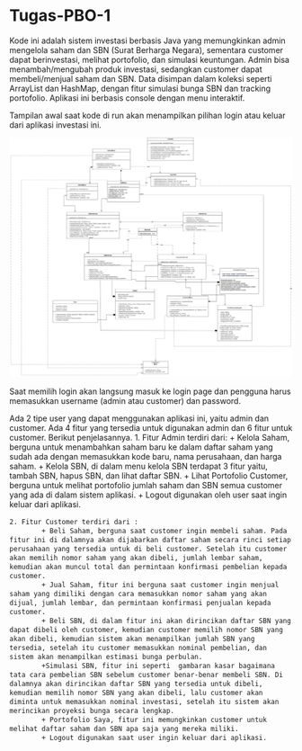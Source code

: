 # Tugas-PBO-1

Kode ini adalah sistem investasi berbasis Java yang memungkinkan admin mengelola saham dan SBN (Surat Berharga Negara), sementara customer dapat berinvestasi, melihat portofolio, dan simulasi keuntungan. Admin bisa menambah/mengubah produk investasi, sedangkan customer dapat membeli/menjual saham dan SBN. Data disimpan dalam koleksi seperti ArrayList dan HashMap, dengan fitur simulasi bunga SBN dan tracking portofolio. Aplikasi ini berbasis console dengan menu interaktif.

Tampilan awal saat kode di run akan menampilkan pilihan login atau keluar dari aplikasi investasi ini. 

![UML Diagram](https://raw.githubusercontent.com/titi291123/Tugas-PBO-1/main/assets/images/UML_PBO3.drawio.png)

Saat memilih login akan langsung masuk ke login page dan pengguna harus memasukkan username (admin atau customer) dan password.

Ada 2 tipe user yang dapat menggunakan aplikasi ini, yaitu admin dan customer. Ada 4 fitur yang tersedia untuk digunakan admin dan 6 fitur untuk customer. Berikut penjelasannya.
    1. Fitur Admin terdiri dari:
            + Kelola Saham, berguna untuk menambahkan saham baru ke dalam daftar saham yang sudah ada dengan memasukkan kode baru, nama perusahaan, dan harga saham.
            + Kelola SBN, di dalam menu kelola SBN terdapat 3 fitur yaitu, tambah SBN, hapus SBN, dan lihat daftar SBN.
            + Lihat Portofolio Customer, berguna untuk melihat portofolio jumlah saham dan SBN semua customer yang ada di dalam sistem aplikasi.
            + Logout digunakan oleh user saat ingin keluar dari aplikasi.

    2. Fitur Customer terdiri dari :
            + Beli Saham, berguna saat customer ingin membeli saham. Pada fitur ini di dalamnya akan dijabarkan daftar saham secara rinci setiap perusahaan yang tersedia untuk di beli customer. Setelah itu customer akan memilih nomor saham yang akan dibeli, jumlah lembar saham, kemudian akan muncul total dan permintaan konfirmasi pembelian kepada customer.
            + Jual Saham, fitur ini berguna saat customer ingin menjual saham yang dimiliki dengan cara memasukkan nomor saham yang akan dijual, jumlah lembar, dan permintaan konfirmasi penjualan kepada customer.
            + Beli SBN, di dalam fitur ini akan dirincikan daftar SBN yang dapat dibeli oleh customer, kemudian customer memilih nomor SBN yang akan dibeli, kemudian sistem akan menampilkan jumlah SBN yang tersedia, setelah itu customer memasukkan nominal pembelian, dan sistem akan menampilkan estimasi bunga perbulan.
            +Simulasi SBN, fitur ini seperti  gambaran kasar bagaimana tata cara pembelian SBN sebelum customer benar-benar membeli SBN. Di dalamnya akan dirincikan daftar SBN yang tersedia untuk dibeli, kemudian memilih nomor SBN yang akan dibeli, lalu customer akan diminta untuk memasukkan nominal investasi, setelah itu sistem akan merincikan proyeksi bunga secara lengkap.
            + Portofolio Saya, fitur ini memungkinkan customer untuk melihat daftar saham dan SBN apa saja yang mereka miliki.
            + Logout digunakan saat user ingin keluar dari aplikasi.

